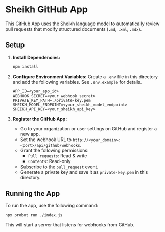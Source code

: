 # Sheikh GitHub App

This GitHub App uses the Sheikh language model to automatically review pull requests that modify structured documents (`.md`, `.xml`, `.mdx`).

## Setup

1.  **Install Dependencies:**
    ```bash
    npm install
    ```

2.  **Configure Environment Variables:**
    Create a `.env` file in this directory and add the following variables. See `.env.example` for details.
    ```
    APP_ID=<your_app_id>
    WEBHOOK_SECRET=<your_webhook_secret>
    PRIVATE_KEY_PATH=./private-key.pem
    SHEIKH_MODEL_ENDPOINT=<your_sheikh_model_endpoint>
    SHEIKH_API_KEY=<your_sheikh_api_key>
    ```

3.  **Register the GitHub App:**
    - Go to your organization or user settings on GitHub and register a new app.
    - Set the webhook URL to `http://<your_domain>:<port>/api/github/webhooks`.
    - Grant the following permissions:
        - `Pull requests`: Read & write
        - `Contents`: Read-only
    - Subscribe to the `pull_request` event.
    - Generate a private key and save it as `private-key.pem` in this directory.

## Running the App

To run the app, use the following command:

```bash
npx probot run ./index.js
```

This will start a server that listens for webhooks from GitHub.
